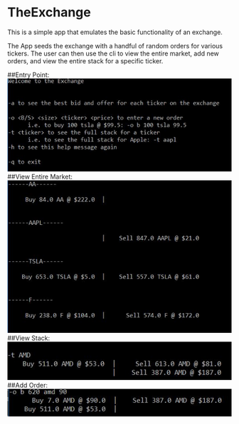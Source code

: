 # TheExchange

This is a simple app that emulates the basic functionality of an exchange. 

The App seeds the exchange with a handful of random orders for various tickers. 
The user can then use the cli to view the entire market, add new orders,
and view the entire stack for a specific ticker. 



##Entry Point:  
![Entry](https://github.com/dandsomehan/theexchange/blob/master/img/entry%20point.JPG?raw=true)  
##View Entire Market:  
![Entry](https://github.com/dandsomehan/theexchange/blob/master/img/full%20market.JPG?raw=true)
##View Stack:  
![Entry](https://github.com/dandsomehan/theexchange/blob/master/img/depth%20of%20market.JPG?raw=true)
##Add Order:  
![Entry](https://github.com/dandsomehan/theexchange/blob/master/img/add%20order.JPG?raw=true)
